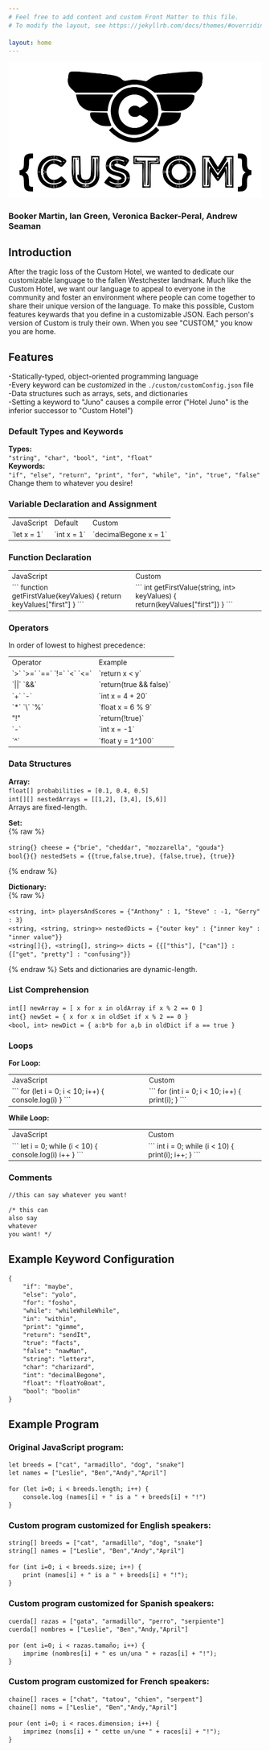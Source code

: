 ```yaml
---
# Feel free to add content and custom Front Matter to this file.
# To modify the layout, see https://jekyllrb.com/docs/themes/#overriding-theme-defaults

layout: home
---
```

![](https://github.com/Booker-M/Custom/blob/main/logo/Custom.png?raw=true)  
### Booker Martin, Ian Green, Veronica Backer-Peral, Andrew Seaman

## Introduction
After the tragic loss of the Custom Hotel, we wanted to dedicate our customizable language to the fallen Westchester landmark. Much like the Custom Hotel, we want our language to appeal to everyone in the community and foster an environment where people can come together to share their unique version of the language. To make this possible, Custom features keywards that you define in a customizable JSON. Each person's version of Custom is truly their own. When you see "CUSTOM," you know you are home.

## Features
-Statically-typed, object-oriented programming language  
-Every keyword can be *customized* in the `./custom/customConfig.json` file  
-Data structures such as arrays, sets, and dictionaries  
-Setting a keyword to "Juno" causes a compile error ("Hotel Juno" is the inferior successor to "Custom Hotel")  

### Default Types and Keywords
**Types:**  
`"string", "char", "bool", "int", "float"`  
**Keywords:**  
`"if", "else", "return", "print", "for", "while", "in", "true", "false"`  
Change them to whatever you desire!  

### Variable Declaration and Assignment
<table>
<tr><td>JavaScript</td><td>Default</td><td>Custom</td></tr>
<tr><td><div markdown="1">
`let x = 1`
</div></td><td><div markdown="1">
`int x = 1`
</div></td><td><div markdown="1">
`decimalBegone x = 1`
</div></td></tr>
</table>

### Function Declaration
<table>
<tr><td>JavaScript</td><td>Custom</td></tr>
<tr><td>
<div markdown="1">
```
function getFirstValue(keyValues) {
    return keyValues["first"]
}
```
</div>
</td><td>
<div markdown="1">
```
int getFirstValue(string, int> keyValues) {
    return(keyValues["first"])
}
```
</div>
</td></tr>
</table>

### Operators
In order of lowest to highest precedence:  
<table>
<tr><td>Operator</td><td>Example</td></tr>
<tr><td><div markdown="1">
`>` `>=` `==` `!=` `<` `<=`
</div></td><td><div markdown="1">
`return x < y`
</div></td></tr>
<tr><td><div markdown="1">
`||` `&&`
</div></td><td><div markdown="1">
`return(true && false)`
</div></td></tr>
<tr><td><div markdown="1">
`+` `-`
</div></td><td><div markdown="1">
`int x = 4 + 20`
</div></td></tr>
<tr><td><div markdown="1">
`*` `\` `%`
</div></td><td><div markdown="1">
`float x = 6 % 9`
</div></td></tr>
<tr><td><div markdown="1">
"!"
</div></td><td><div markdown="1">
`return(!true)`
</div></td></tr>
<tr><td><div markdown="1">
`-`
</div></td><td><div markdown="1">
`int x = -1`
</div></td></tr>
<tr><td><div markdown="1">
`^`
</div></td><td><div markdown="1">
`float y = 1^100`
</div></td></tr>
</table>

### Data Structures
**Array:**  
`float[] probabilities = [0.1, 0.4, 0.5]`  
`int[][] nestedArrays = [[1,2], [3,4], [5,6]]`  
Arrays are fixed-length.  
  
**Set:**  
{% raw %}

`string{} cheese = {"brie", "cheddar", "mozzarella", "gouda"}`  
`bool{}{} nestedSets = {{true,false,true}, {false,true}, {true}}`  

{% endraw %}

**Dictionary:**  
{% raw %}

`<string, int> playersAndScores = {"Anthony" : 1, "Steve" : -1, "Gerry" : 3}`  
`<string, <string, string>> nestedDicts = {"outer key" : {"inner key" : "inner value"}}`  
`<string[]{}, <string[], string>> dicts = {{["this"], ["can"]} : {["get", "pretty"] : "confusing"}}`  

{% endraw %}
Sets and dictionaries are dynamic-length.  

### List Comprehension
`int[] newArray = [ x for x in oldArray if x % 2 == 0 ]`  
`int{} newSet = { x for x in oldSet if x % 2 == 0 }`  
`<bool, int> newDict = { a:b*b for a,b in oldDict if a == true }`  

### Loops
**For Loop:**  
<table>
<tr><td>JavaScript</td><td>Custom</td></tr>
<tr><td>
<div markdown="1">
```
for (let i = 0; i < 10; i++) {
    console.log(i)
}
```
</div>
</td><td>
<div markdown="1">
```
for (int i = 0; i < 10; i++) {
    print(i);
}
```
</div>
</td></tr>
</table>

**While Loop:**  
<table>
<tr><td>JavaScript</td><td>Custom</td></tr>
<tr><td>
<div markdown="1">
```
let i = 0;
while (i < 10) {
    console.log(i)
    i++
}
```
</div>
</td><td>
<div markdown="1">
```
int i = 0;
while (i < 10) {
    print(i);
    i++;
}
```
</div>
</td></tr>
</table>

### Comments
```
//this can say whatever you want!
```
```
/* this can
also say
whatever
you want! */
```

## Example Keyword Configuration
```
{
    "if": "maybe",
    "else": "yolo",
    "for": "fosho",
    "while": "whileWhileWhile",
    "in": "within",
    "print": "gimme",
    "return": "sendIt",
    "true": "facts",
    "false": "nawMan",
    "string": "letterz",
    "char": "charizard",
    "int": "decimalBegone",
    "float": "floatYoBoat",
    "bool": "boolin"
}
```

## Example Program
### Original JavaScript program:
```
let breeds = ["cat", "armadillo", "dog", "snake"]
let names = ["Leslie", "Ben","Andy","April"]

for (let i=0; i < breeds.length; i++) {
    console.log (names[i] + " is a " + breeds[i] + "!")
}
```
### Custom program customized for English speakers:
```
string[] breeds = ["cat", "armadillo", "dog", "snake"]
string[] names = ["Leslie", "Ben","Andy","April"]

for (int i=0; i < breeds.size; i++) {
    print (names[i] + " is a " + breeds[i] + "!");
}
```
### Custom program customized for Spanish speakers:
```
cuerda[] razas = ["gata", "armadillo", "perro", "serpiente"]
cuerda[] nombres = ["Leslie", "Ben","Andy,"April"]

por (ent i=0; i < razas.tamaño; i++) {
    imprime (nombres[i] + " es un/una " + razas[i] + "!");
}
```
### Custom program customized for French speakers:
```
chaine[] races = ["chat", "tatou", "chien", "serpent"]
chaine[] noms = ["Leslie", "Ben","Andy,"April"]

pour (ent i=0; i < races.dimension; i++) {
    imprimez (noms[i] + " cette un/une " + races[i] + "!");
}
```
